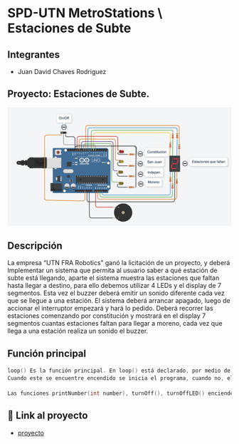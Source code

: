 # SPD-UTN MetroStations \ Estaciones de Subte

## Integrantes

- Juan David Chaves Rodriguez

## Proyecto: Estaciones de Subte.

![Tinkercad](./img/subte02.png)

## Descripción

La empresa “UTN FRA Robotics” ganó la licitación de un proyecto, y deberá Implementar un sistema que permita al usuario saber a qué estación de subte está llegando, aparte el sistema muestra las estaciones que faltan hasta llegar a destino, para ello debemos utilizar 4 LEDs y el display de 7 segmentos. Esta vez el buzzer deberá emitir un sonido diferente cada vez que se llegue a una estación.
El sistema deberá arrancar apagado, luego de accionar el interruptor empezará y hará lo pedido.
Deberá recorrer las estaciones comenzando por constitución y mostrará en el display 7 segmentos cuantas estaciones faltan para llegar a moreno, cada vez que llega a una estación realiza un sonido el buzzer.

## Función principal

```C (lenguaje en el que esta escrito)
loop() Es la función principal. En loop() está declarado, por medio de un if, el funcionamiento del Slideswitch.
Cuando este se encuentre encendido se inicia el programa, cuando no, el programa se detiene y se reinicia.

Las funciones printNumber(int number), turnOff(), turnOffLED() encienden y apagan los leds dependiendo del contador de estaciones faltantes.
```

## :robot: Link al proyecto

- [proyecto](https://www.tinkercad.com/things/cLF1x6nioKR?sharecode=zUkFTESgG4W-TzGPthu-ziUg23XjChnR9P5GbU8wdh4)
